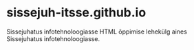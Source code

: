 # sissejuh-itsse.github.io
Sissejuhatus infotehnoloogiasse
HTML õppimise lehekülg aines Sissejuhatus infotehnoloogiasse.
